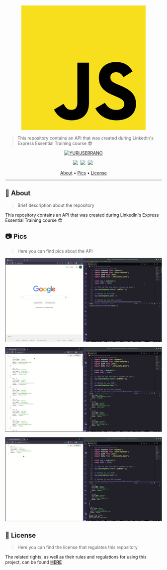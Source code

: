 <p align="center">
	<a target="_blank" href="https://github.com/yurijserrano/Pokedex"><img src="https://raw.githubusercontent.com/yurijserrano/Pokedex/4abb8d82e0c59ada3813fb399c1689603e9652d0/Logo/javascript.svg" width="400" height="400" alt="Javascript" /></a>
</p>

> This repository contains an API that was created during LinkedIn's Express Essential Training course :sunglasses:

<p align="center">
	<a target="_blank" href="https://github.com/yurijserrano"><img src="https://img.shields.io/badge/CREATED%20BY-YURIJSERRANO-black?style=for-the-badge" alt="YURIJSERRANO" /></a>
</p>


<p align="center">
  <a target="_blank" href="#-about"><img src="https://img.shields.io/badge/ABOUT-green?style=for-the-badge&color=#0095B7" /></a>&nbsp;
  <a target="_blank" href="#-pics"><img src="https://img.shields.io/badge/PICS-green?style=for-the-badge&color=2196F3" /></a>&nbsp;
  <a target="_blank" href="https://github.com/yurijserrano/Pokedex/blob/master/LICENSE.md"><img src="https://img.shields.io/badge/LICENSE-orange?style=for-the-badge&color=e53935" /></a>&nbsp;
</p>

<p align="center">
  <a href="#-about">About</a> •
  <a href="#-pics">Pics</a> •
  <a href="#-license">License</a>
</p>

---

## 👨 About

> Brief description about the repository

This repository contains an API that was created during LinkedIn's Express Essential Training course :sunglasses:


## 📷 Pics

> Here you can find pics about the API

<p align="center">
	<a target="_blank" href="https://github.com/yurijserrano/Express-Essential-Training-API"><img src="https://raw.githubusercontent.com/yurijserrano/Express-Essential-Training-API/master/api.gif" alt="GIF" /></a>
</p>

<p align="center">
	<a target="_blank" href="https://github.com/yurijserrano/Express-Essential-Training-API"><img src="https://raw.githubusercontent.com/yurijserrano/Express-Essential-Training-API/master/api01.png" alt="IMAGE API I" /></a>
</p>

<p align="center">
	<a target="_blank" href="https://github.com/yurijserrano/Express-Essential-Training-API"><img src="https://raw.githubusercontent.com/yurijserrano/Express-Essential-Training-API/master/api02.png" alt="IMAGE API II" /></a>
</p>


## 📄 License

> Here you can find the license that regulates this repository

The related rights, as well as their rules and regulations for using this project, can be found **[HERE](https://github.com/yurijserrano/Express-Essential-Training-API/blob/master/LICENSE.md)**
